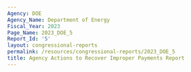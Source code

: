 ```yaml
---
Agency: DOE
Agency_Name: Department of Energy
Fiscal_Year: 2023
Page_Name: 2023_DOE_5
Report_Id: '5'
layout: congressional-reports
permalink: /resources/congressional-reports/2023_DOE_5
title: Agency Actions to Recover Improper Payments Report
---
```

